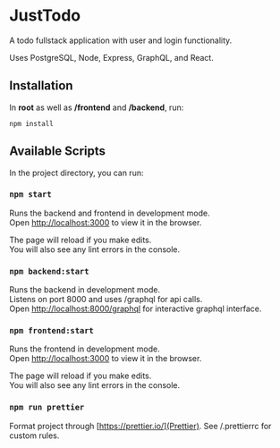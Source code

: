# JustTodo

A todo fullstack application with user and login functionality.

Uses PostgreSQL, Node, Express, GraphQL, and React.

## Installation

In **root** as well as **/frontend** and **/backend**, run:

```
npm install
```

## Available Scripts

In the project directory, you can run:

### `npm start`

Runs the backend and frontend in development mode.<br>
Open [http://localhost:3000](http://localhost:3000) to view it in the browser.

The page will reload if you make edits.<br>
You will also see any lint errors in the console.

### `npm backend:start`

Runs the backend in development mode.<br>
Listens on port 8000 and uses /graphql for api calls.<br>
Open [http://localhost:8000/graphql](http://localhost:8000/graphql) for interactive graphql interface.

### `npm frontend:start`

Runs the frontend in development mode.<br>
Open [http://localhost:3000](http://localhost:3000) to view it in the browser.

The page will reload if you make edits.<br>
You will also see any lint errors in the console.

### `npm run prettier`

Format project through [https://prettier.io/](Prettier). See /.prettierrc for custom rules.
